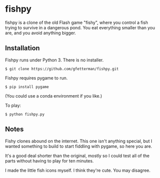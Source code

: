 # fishpy

fishpy is a clone of the old Flash game "fishy", where you control a fish trying
to survive in a dangerous pond. You eat everything smaller than you are, and you
avoid anything bigger.

## Installation

Fishpy runs under Python 3. There is no installer.

```shell
$ git clone https://github.com/gfetterman/fishpy.git
```

Fishpy requires pygame to run.

```shell
$ pip install pygame
```

(You could use a conda environment if you like.)

To play:

```shell
$ python fishpy.py
```

## Notes

Fishy clones abound on the internet. This one isn't anything special, but I
wanted something to build to start fiddling with pygame, so here you are.

It's a good deal shorter than the original, mostly so I could test all of the
parts without having to play for ten minutes.

I made the little fish icons myself. I think they're cute. You may disagree.
